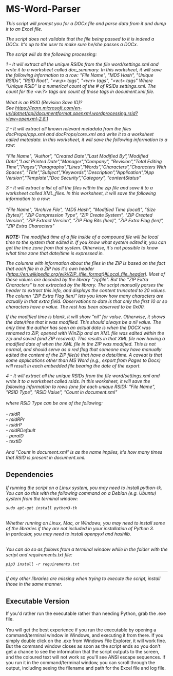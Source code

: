<h1>MS-Word-Parser</h1>
<h6>
This script will prompt you for a DOCx file and parse data from it and dump it to an Excel file.

The script does not validate that the file being passed to it is indeed a DOCx. It's up to the user to make sure he/she passes a DOCx.

The script will do the following processing:

1 - It will extract all the unique RSIDs from the file word/settings.xml and write it to a worksheet
    called doc_summary.
    In this worksheet, it will save the following information to a row:
    "File Name", "MD5 Hash", "Unique RSIDs", "RSID Root", "<w:p> tags", "<w:r> tags", "<w:t> tags"
    Where "Unique RSID" is a numerical count of the # of RSIDs settings.xml. The count for the <w:?> tags are count of those tags in document.xml file.<br>
    <br>What is an RSID (Revision Save ID)?<br>
    See https://learn.microsoft.com/en-us/dotnet/api/documentformat.openxml.wordprocessing.rsid?view=openxml-2.8.1

2 - It will extract all known relevant metadata from the files docProps/app.xml and docProps/core.xml
    and write it to a worksheet called metadata.
    In this worksheet, it will save the following information to a row:<br><br>
    "File Name", "Author", "Created Date","Last Modified By","Modified Date","Last Printed Date","Manager","Company",
    "Revision","Total Editing Time","Pages","Paragraphs","Lines","Words","Characters","Characters With Spaces",
    "Title","Subject","Keywords","Description","Application","App Version","Template","Doc Security","Category",
    "contentStatus"
    
3 - It will extract a list of all the files within the zip file and save it to a worksheet called XML_files.
    In this worksheet, it will save the following information to a row:<br><br>
    "File Name", "Archive File", "MD5 Hash", "Modified Time (local)", "Size (bytes)", "ZIP Compression Type", "ZIP Create System", "ZIP Created Version", "ZIP Extract Version", "ZIP Flag Bits (hex)", "ZIP Extra Flag (len)", "ZIP Extra Characters"<br><br>
    **NOTE:** The modified time of a file inside of a compound file will be local time to the system that edited it. If you know
    what system edited it, you can get the time zone from that system. Otherwise, it's not possible to know what time zone that date/time is expressed in.<br>

The columns with information about the files in the ZIP is based on the fact that each file in a ZIP has it's own header (https://en.wikipedia.org/wiki/ZIP_(file_format)#Local_file_header). Most of these values are decoded by the library "zipfile". But the "ZIP Extra Characters" is not extracted by the library. The script manually parses the header to extract this info, and displays the content truncated to 20 values. The column "ZIP Extra Flag (len)" lets you know how many characters are actually in that extra field. Observations to date is that only the first 10 or so characters have a value. The rest has been observed to be 0x00.

If the modified time is blank, it will show "nil" for value. Otherwise, it shows the date/time that it was modfiied.
    This should always be a nil value. The only time the author has seen an actual date is when the DOCX was renamed to ZIP,
    opened with WinZip and an XML file was edited within the zip and saved (and ZIP resaved). This results in that XML file
    now having a modified date of when the XML file in the ZIP was modified. This is not normal, and should serve as a red
    flag that someone may have manually edited the content of the ZIP file(s) that have a date/time. A caveat is that some applications other than MS Word (e.g., export from Pages to Docx) will result in each embedded file bearing the date of the export.
    
4 - It will extract all the unique RSIDs from the file word/settings.xml and write it to a worksheet called rsids.
    In this worksheet, it will save the following information to rows (one for each unique RSID):
    "File Name", "RSID Type", "RSID Value", "Count in document.xml"<br><br>
    where RSID Type can be one of the following:<br><br>
    - rsidR<br>
    - rsidRPr<br>
    - rsidrP<br>
    - rsidRDefault<br>
    - paraID<br>
    - textID<br><br>
    And "Count in document.xml" is as the name implies, it's how many times that RSID is present in document.xml.</h6>

<h2>Dependencies</h2>

<h6>If running the script on a Linux system, you may need to install python-tk. You can do this with the following
command on a Debian (e.g. Ubuntu) system from the terminal window:<br>  
    
    sudo apt-get install python3-tk
<br>
Whether running on Linux, Mac, or Windows, you may need to install some of the libraries if they are not included in
your installation of Python 3.
<br>
In particular, you may need to install openpyxl and hashlib.  
    
<br>You can do so as follows from a terminal window while in the folder with the script and requirements.txt file:

    pip3 install -r requirements.txt
<hr>
If any other libraries are missing when trying to execute the script, install those in the same manner.</h6>

<h2>Executable Version</h2>
If you'd rather run the executable rather than needing Python, grab the .exe file.<br>
<br>
You will get the best experience if you run the executable by opening a command/terminal window in Windows, and executing it from there. If you simply double click on the .exe from Windows File Explorer, it will work fine. But the command window closes as soon as the script ends so you don't get a chance to see the information that the script outputs to the screen, and the coloured text will not work so you'll see ANSI escape sequences. If you run it in the command/terminal window, you can scroll through the output, including seeing the filename and path for the Excel file and log file.
